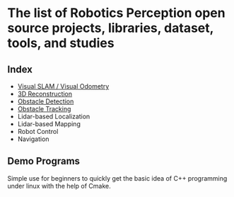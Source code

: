 # The list of Robotics Perception open source projects, libraries, dataset, tools, and studies

## Index
* [Visual SLAM / Visual Odometry](doc/VSLAM.md)
* [3D Reconstruction](doc/Reconstruction.md)
* [Obstacle Detection](doc/Obstacle_detection.md)
* [Obstacle Tracking](doc/Obstacle_tracking.md)
* Lidar-based Localization
* Lidar-based Mapping
* Robot Control
* Navigation

## Demo Programs
Simple use for beginners to quickly get the basic idea of C++ programming under linux with the help of Cmake.